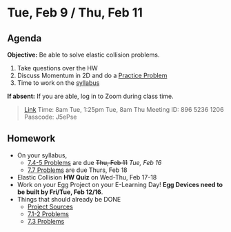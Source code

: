 Tue, Feb 9 / Thu, Feb 11
==================  
  
Agenda  
---------  
**Objective:** Be able to solve elastic collision problems.
  
1. Take questions over the HW
2. Discuss Momentum in 2D and do a [Practice Problem][prob]
3. Time to work on the [syllabus]

**If absent:** If you are able, log in to Zoom during class time.
> [Link](https://us02web.zoom.us/j/89652361206?pwd=L3ZYQzBGNitFK0J6K1M4Nk1iM1dYQT09)
> Time: 8am Tue, 1:25pm Tue, 8am Thu
> Meeting ID: 896 5236 1206
> Passcode: J5ePse
  
Homework   
-------------  
- On your syllabus, 
	- [7.4-5 Problems][7.4-5] are due ~~Thu, Feb 11~~ *Tue, Feb 16*
	- [7.7 Problems][7.7] are due Thurs, Feb 18
- Elastic Collision **HW Quiz** on Wed-Thu, Feb 17-18
- Work on your Egg Project on your E-Learning Day!  **Egg Devices need to be built by Fri/Tue, Feb 12/16**.
- Things that should already be DONE
	- [Project Sources][research]
	- [7.1-2 Problems][7.1-2] 
	- [7.3 Problems][7.3] 

[research]: https://avon.schoology.com/assignment/4621629308/
[syllabus]: https://avon.schoology.com/course/2624603229/materials?f=369842845
[7.1-2]: https://avon.schoology.com/assignment/4622403532/
[7.3]: https://avon.schoology.com/assignment/4622408506/
[7.4-5]: https://avon.schoology.com/assignment/4622420473/
[7.7]: https://avon.schoology.com/assignment/4622428426/

[prob]: https://avon.schoology.com/page/4659304977

<!--stackedit_data:
eyJoaXN0b3J5IjpbLTE5Nzc1ODkxMTcsLTExNjc0MDE5ODEsMT
MwOTE5NDA4LDEyNjQ3Mzc4MzcsLTE1MDM1MDM1OTUsMjAzNDMz
OTczMywtNjg3MjU2MDE2LDUxMTIzODQyMSwtMTUzMDQ3ODAyMS
wxODE3ODQ0MDE3LC0xMzU3ODAzODEyLDE4NDc0MDQzMzcsMzgx
MjM4NTQ0LC0xODU5NzI2MDc3LDcxNTU2NjA4MSwyMTM4MDEyNT
E4LC0yMTQ2MzcwODEwXX0=
-->